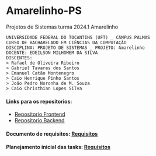 # Amarelinho-PS
Projetos de Sistemas turma 2024.1 Amarelinho

```
UNIVERSIDADE FEDERAL DO TOCANTINS (UFT) _ CÂMPUS PALMAS
CURSO DE BACHARELADO EM CIÊNCIAS DA COMPUTAÇÃO
DISCIPLINA: PROJETO DE SISTEMAS _ PROJETO: Amarelinho
DOCENTE: EDEILSON MILHOMEM DA SILVA
DISCENTES:
> Rafael de Oliveira Ribeiro
> Gabriel Tavares dos Santos
> Emanuel Catão Montenegro
> Caio Henrique Pinho Santos
> João Pedro Noronha de M. Souza
> Caio Christhian Lopes Silva
```

#### Links para os repositorios:

- [Repositorio Frontend](https://github.com/CaioChristhian/amarelinho-mobile/)
- [Repositorio Backend](https://github.com/jpnoronhaa/amarelinho-backend)

#### Documento de requisitos: [Requisitos](https://github.com/rafaeld74/Amarelinho-PS/blob/main/Requisitos.md)

#### Planejamento inicial das tasks: [Requisitos](https://github.com/rafaeld74/Amarelinho-PS/blob/main/Requisitos.md)
